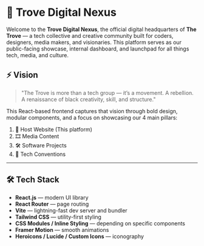 # 🧠 Trove Digital Nexus

Welcome to the **Trove Digital Nexus**, the official digital headquarters of **The Trove** — a tech collective and creative community built for coders, designers, media makers, and visionaries. This platform serves as our public-facing showcase, internal dashboard, and launchpad for all things tech, media, and culture.

## ⚡ Vision

> "The Trove is more than a tech group — it’s a movement. A rebellion. A renaissance of black creativity, skill, and structure."

This React-based frontend captures that vision through bold design, modular components, and a focus on showcasing our 4 main pillars:

1. 🧱 Host Website (This platform)
2. 🎞️ Media Content
3. 🛠️ Software Projects
4. 📢 Tech Conventions

---

## 🛠️ Tech Stack

- **React.js** — modern UI library
- **React Router** — page routing
- **Vite** — lightning-fast dev server and bundler
- **Tailwind CSS** — utility-first styling
- **CSS Modules / Inline Styling** — depending on specific components
- **Framer Motion** — smooth animations
- **Heroicons / Lucide / Custom Icons** — iconography
